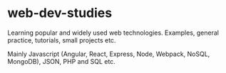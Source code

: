 # web-dev-studies
Learning popular and widely used web technologies. Examples, general practice, tutorials, small projects etc.

Mainly Javascript (Angular, React, Express, Node, Webpack, NoSQL, MongoDB), JSON, PHP and SQL etc.
